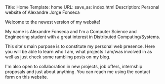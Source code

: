 Title: Home
Template: home
URL:
save_as: index.html
Description: Personal website of Alexandre Jorge Fonseca

Welcome to the newest version of my website!

My name is Alexandre Fonseca and I'm a Computer Science and Engineering student with a great interest in Distributed Computing/Systems.

This site's main purpose is to constitute my personal web presence. Here you will be able to learn who I am, what projects I am/was involved in as well as just check some rambling posts on my blog.

I'm also open to collaboration in new projects, job offers, internship proposals and just about anything. You can reach me using the contact form on this website.
